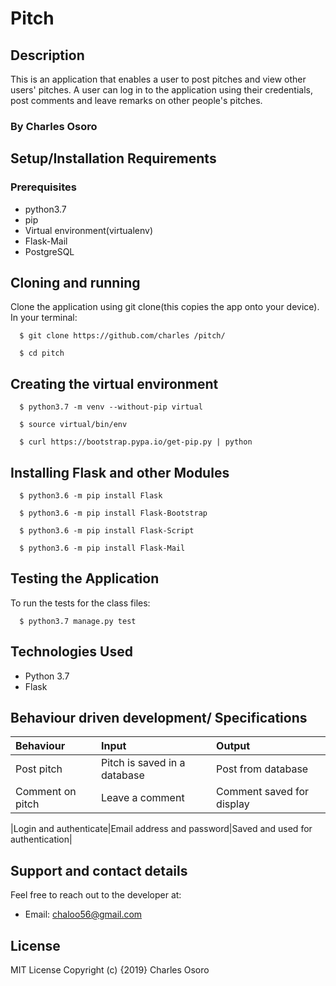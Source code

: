 # Pitch

## Description
This is an application that enables a user to post pitches and view other users' pitches. A user can log in to the application using their credentials, post comments and leave remarks on other people's pitches.
### By Charles Osoro 

## Setup/Installation Requirements

### Prerequisites
* python3.7
* pip
* Virtual environment(virtualenv)
* Flask-Mail
* PostgreSQL

## Cloning and running
Clone the application using git clone(this copies the app onto your device). In your terminal:

  ```  $ git clone https://github.com/charles /pitch/```
  
  ```  $ cd pitch```

## Creating the virtual environment

  ```  $ python3.7 -m venv --without-pip virtual```
  
  ```  $ source virtual/bin/env```
  
  ```  $ curl https://bootstrap.pypa.io/get-pip.py | python```

## Installing Flask and other Modules

  ```  $ python3.6 -m pip install Flask```
  
  ```  $ python3.6 -m pip install Flask-Bootstrap```
  
  ```  $ python3.6 -m pip install Flask-Script```
  
  ```  $ python3.6 -m pip install Flask-Mail```


## Testing the Application
To run the tests for the class files:

  ```  $ python3.7 manage.py test```

## Technologies Used
* Python 3.7
* Flask

## Behaviour driven development/ Specifications
| Behaviour    | Input     | Output|
| :------------ | :------------- |:---------|
|   Post pitch     |     Pitch is saved in a database | Post from database|
|Comment on pitch|Leave a comment| Comment saved for display|

|Login and authenticate|Email address and password|Saved and used for authentication|


## Support and contact details
Feel free to reach out to the developer at:

* Email: chaloo56@gmail.com
## License
MIT License Copyright (c) {2019} Charles Osoro 